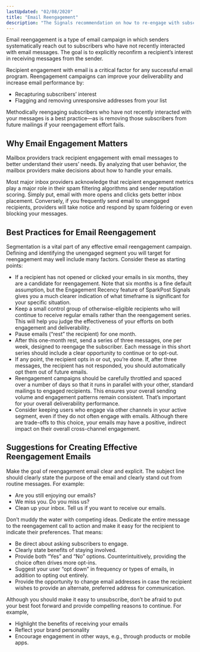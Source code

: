 ```yaml
---
lastUpdated: "02/08/2020"
title: "Email Reengagement"
description: "The Signals recommendation on how to re-engage with subscribers who have disconnected from you."
---
```


Email reengagement is a type of email campaign in which senders systematically reach out to subscribers who have not recently interacted with email messages. The goal is to explicitly reconfirm a recipient’s interest in receiving messages from the sender.

Recipient engagement with email is a critical factor for any successful email program. Reengagement campaigns can improve your deliverability and increase email performance by:

* Recapturing subscribers’ interest
* Flagging and removing unresponsive addresses from your list

Methodically reengaging subscribers who have not recently interacted with your messages is a best practice—as is removing those subscribers from future mailings if your reengagement effort fails.

## Why Email Engagement Matters

Mailbox providers track recipient engagement with email messages to better understand their users’ needs. By analyzing that user behavior, the mailbox providers make decisions about how to handle your emails.

Most major inbox providers acknowledge that recipient engagement metrics play a major role in their spam filtering algorithms and sender reputation scoring. Simply put, email with more opens and clicks gets better inbox placement. Conversely, if you frequently send email to unengaged recipients, providers will take notice and respond by spam foldering or even blocking your messages.

## Best Practices for Email Reengagement

Segmentation is a vital part of any effective email reengagement campaign. Defining and identifying the unengaged segment you will target for reengagement may well include many factors. Consider these as starting points:

* If a recipient has not opened or clicked your emails in six months, they are a candidate for reengagement. Note that six months is a fine default assumption, but the Engagement Recency feature of SparkPost Signals gives you a much clearer indication of what timeframe is significant for your specific situation.
* Keep a small control group of otherwise-eligible recipients who will continue to receive regular emails rather than the reengagement series. This will help you judge the effectiveness of your efforts on both engagement and deliverability.
* Pause emails (“rest” the recipient) for one month.
* After this one-month rest, send a series of three messages, one per week, designed to reengage the subscriber. Each message in this short series should include a clear opportunity to continue or to opt-out.
* If any point, the recipient opts in or out, you’re done. If, after three messages, the recipient has not responded, you should automatically opt them out of future emails.
* Reengagement campaigns should be carefully throttled and spaced over a number of days so that it runs in parallel with your other, standard mailings to engaged recipients. This ensures your overall sending volume and engagement patterns remain consistent. That’s important for your overall deliverability performance.
* Consider keeping users who engage via other channels in your active segment, even if they do not often engage with emails. Although there are trade-offs to this choice, your emails may have a positive, indirect impact on their overall cross-channel engagement.

## Suggestions for Creating Effective Reengagement Emails

Make the goal of reengagement email clear and explicit. The subject line should clearly state the purpose of the email and clearly stand out from routine messages. For example:

* Are you still enjoying our emails?
* We miss you. Do you miss us?
* Clean up your inbox. Tell us if you want to receive our emails.

Don’t muddy the water with competing ideas. Dedicate the entire message to the reengagement call to action and make it easy for the recipient to indicate their preferences. That means:

* Be direct about asking subscribers to engage.
* Clearly state benefits of staying involved.
* Provide both “Yes” and “No” options. Counterintuitively, providing the choice often drives more opt-ins.
* Suggest your user “opt down” in frequency or types of emails, in addition to opting out entirely.
* Provide the opportunity to change email addresses in case the recipient wishes to provide an alternate, preferred address for communication.

Although you should make it easy to unsubscribe, don’t be afraid to put your best foot forward and provide compelling reasons to continue. For example,

* Highlight the benefits of receiving your emails
* Reflect your brand personality
* Encourage engagement in other ways, e.g., through products or mobile apps.
